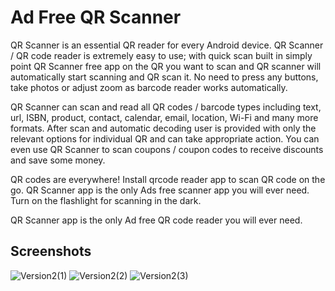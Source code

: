 # Ad Free QR Scanner
QR Scanner is an essential QR reader for every Android device. QR Scanner / QR code reader is extremely easy to use; with quick scan built in simply point QR Scanner free app on the QR you want to scan and QR scanner will automatically start scanning and QR scan it. No need to press any buttons, take photos or adjust zoom as barcode reader works automatically.

QR Scanner can scan and read all QR codes / barcode types including text, url, ISBN, product, contact, calendar, email, location, Wi-Fi and many more formats. After scan and automatic decoding user is provided with only the relevant options for individual QR and can take appropriate action. You can even use QR Scanner to scan coupons / coupon codes to receive discounts and save some money.

QR codes are everywhere! Install qrcode reader app to scan QR code on the go. QR Scanner app is the only Ads free scanner app you will ever need. Turn on the flashlight for scanning in the dark.

QR Scanner app is the only Ad free QR code reader you will ever need.
## Screenshots
![Version2(1)](https://user-images.githubusercontent.com/56834158/97082474-a43e1600-1627-11eb-8763-de2a46224e7f.png)
![Version2(2)](https://user-images.githubusercontent.com/56834158/97082478-a607d980-1627-11eb-953a-cc15379f25f4.png)
![Version2(3)](https://user-images.githubusercontent.com/56834158/97082480-a7d19d00-1627-11eb-8aab-add93f8ce1cb.png)
